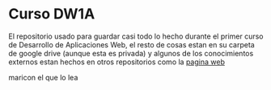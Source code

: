 # Curso DW1A
El repositorio usado para guardar casi todo lo hecho durante el primer curso de Desarrollo de Aplicaciones Web, el resto de cosas estan en su carpeta de google drive (aunque esta es privada) y algunos de los conocimientos externos estan hechos en otros repositorios como la [pagina web](https://danivals.github.io)

maricon el que lo lea
